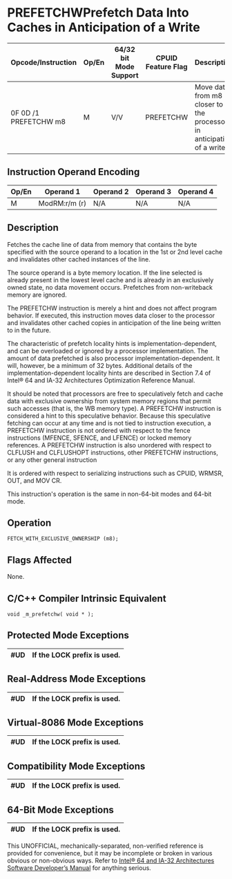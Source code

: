 # PREFETCHW**Prefetch Data Into Caches in Anticipation of a Write**

| Opcode/Instruction    | Op/En | 64/32 bit Mode Support | CPUID Feature Flag | Description                                                           |
| --------------------- | ----- | ---------------------- | ------------------ | --------------------------------------------------------------------- |
| 0F 0D /1 PREFETCHW m8 | M     | V/V                    | PREFETCHW          | Move data from m8 closer to the processor in anticipation of a write. |

## Instruction Operand Encoding

| Op/En | Operand 1     | Operand 2 | Operand 3 | Operand 4 |
| ----- | ------------- | --------- | --------- | --------- |
| M     | ModRM:r/m (r) | N/A       | N/A       | N/A       |

## Description

Fetches the cache line of data from memory that contains the byte specified with the source operand to a location in the 1st or 2nd level cache and invalidates other cached instances of the line.

The source operand is a byte memory location. If the line selected is already present in the lowest level cache and is already in an exclusively owned state, no data movement occurs. Prefetches from non-writeback memory are ignored.

The PREFETCHW instruction is merely a hint and does not affect program behavior. If executed, this instruction moves data closer to the processor and invalidates other cached copies in anticipation of the line being written to in the future.

The characteristic of prefetch locality hints is implementation-dependent, and can be overloaded or ignored by a processor implementation. The amount of data prefetched is also processor implementation-dependent. It will, however, be a minimum of 32 bytes. Additional details of the implementation-dependent locality hints are described in Section 7.4 of Intel® 64 and IA-32 Architectures Optimization Reference Manual.

It should be noted that processors are free to speculatively fetch and cache data with exclusive ownership from system memory regions that permit such accesses (that is, the WB memory type). A PREFETCHW instruction is considered a hint to this speculative behavior. Because this speculative fetching can occur at any time and is not tied to instruction execution, a PREFETCHW instruction is not ordered with respect to the fence instructions (MFENCE, SFENCE, and LFENCE) or locked memory references. A PREFETCHW instruction is also unordered with respect to CLFLUSH and CLFLUSHOPT instructions, other PREFETCHW instructions, or any other general instruction

It is ordered with respect to serializing instructions such as CPUID, WRMSR, OUT, and MOV CR.

This instruction's operation is the same in non-64-bit modes and 64-bit mode.

## Operation

```
FETCH_WITH_EXCLUSIVE_OWNERSHIP (m8);

```

## Flags Affected

None.

## C/C++ Compiler Intrinsic Equivalent

```
void _m_prefetchw( void * );

```

## Protected Mode Exceptions

| #​​​UD | If the LOCK prefix is used. |
| ------ | --------------------------- |

## Real-Address Mode Exceptions

| #​​​UD | If the LOCK prefix is used. |
| ------ | --------------------------- |

## Virtual-8086 Mode Exceptions

| #​​​UD | If the LOCK prefix is used. |
| ------ | --------------------------- |

## Compatibility Mode Exceptions

| #​​​UD | If the LOCK prefix is used. |
| ------ | --------------------------- |

## 64-Bit Mode Exceptions

| #​​​UD | If the LOCK prefix is used. |
| ------ | --------------------------- |

This UNOFFICIAL, mechanically-separated, non-verified reference is provided for convenience, but it may be
incomplete or broken in various obvious or non-obvious
ways. Refer to [Intel® 64 and IA-32 Architectures Software Developer’s Manual](https://software.intel.com/en-us/download/intel-64-and-ia-32-architectures-sdm-combined-volumes-1-2a-2b-2c-2d-3a-3b-3c-3d-and-4) for anything serious.
